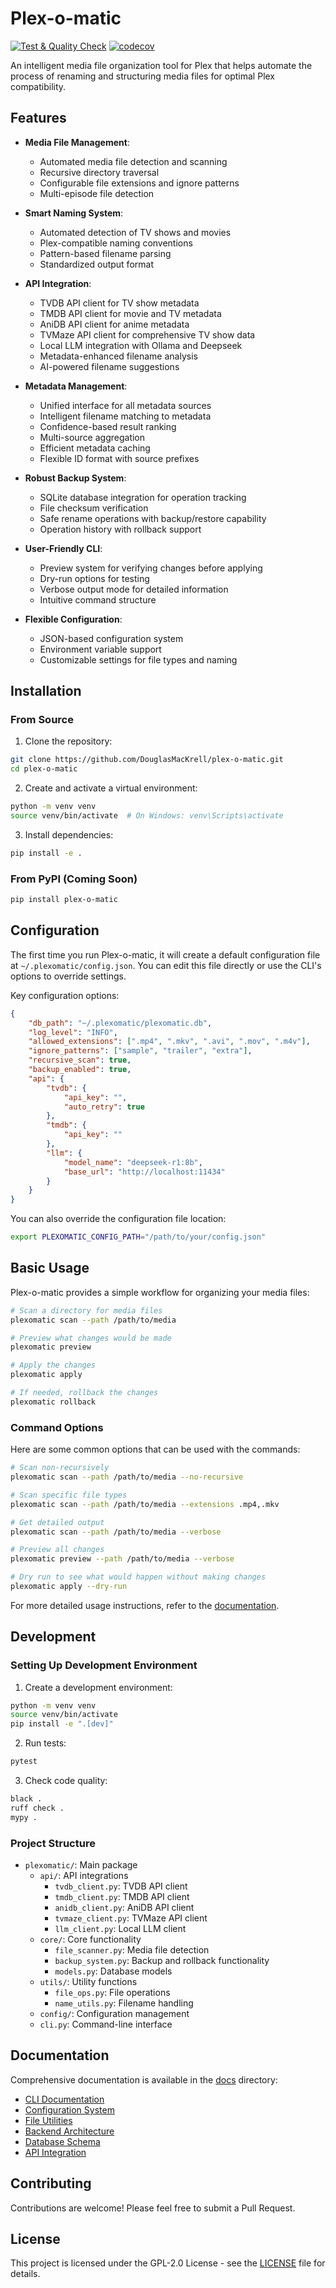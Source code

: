 # Plex-o-matic

[![Test & Quality Check](https://github.com/DouglasMacKrell/plex-o-matic/actions/workflows/test.yml/badge.svg)](https://github.com/DouglasMacKrell/plex-o-matic/actions/workflows/test.yml)
[![codecov](https://codecov.io/gh/DouglasMacKrell/plex-o-matic/branch/main/graph/badge.svg)](https://codecov.io/gh/DouglasMacKrell/plex-o-matic)

An intelligent media file organization tool for Plex that helps automate the process of renaming and structuring media files for optimal Plex compatibility.

## Features

- **Media File Management**: 
  - Automated media file detection and scanning
  - Recursive directory traversal
  - Configurable file extensions and ignore patterns
  - Multi-episode file detection

- **Smart Naming System**:
  - Automated detection of TV shows and movies
  - Plex-compatible naming conventions
  - Pattern-based filename parsing
  - Standardized output format

- **API Integration**:
  - TVDB API client for TV show metadata
  - TMDB API client for movie and TV metadata
  - AniDB API client for anime metadata
  - TVMaze API client for comprehensive TV show data
  - Local LLM integration with Ollama and Deepseek
  - Metadata-enhanced filename analysis
  - AI-powered filename suggestions

- **Metadata Management**:
  - Unified interface for all metadata sources
  - Intelligent filename matching to metadata
  - Confidence-based result ranking
  - Multi-source aggregation
  - Efficient metadata caching
  - Flexible ID format with source prefixes

- **Robust Backup System**:
  - SQLite database integration for operation tracking
  - File checksum verification
  - Safe rename operations with backup/restore capability
  - Operation history with rollback support

- **User-Friendly CLI**:
  - Preview system for verifying changes before applying
  - Dry-run options for testing
  - Verbose output mode for detailed information
  - Intuitive command structure

- **Flexible Configuration**:
  - JSON-based configuration system
  - Environment variable support
  - Customizable settings for file types and naming

## Installation

### From Source

1. Clone the repository:
```bash
git clone https://github.com/DouglasMacKrell/plex-o-matic.git
cd plex-o-matic
```

2. Create and activate a virtual environment:
```bash
python -m venv venv
source venv/bin/activate  # On Windows: venv\Scripts\activate
```

3. Install dependencies:
```bash
pip install -e .
```

### From PyPI (Coming Soon)

```bash
pip install plex-o-matic
```

## Configuration

The first time you run Plex-o-matic, it will create a default configuration file at `~/.plexomatic/config.json`. You can edit this file directly or use the CLI's options to override settings.

Key configuration options:

```json
{
    "db_path": "~/.plexomatic/plexomatic.db",
    "log_level": "INFO",
    "allowed_extensions": [".mp4", ".mkv", ".avi", ".mov", ".m4v"],
    "ignore_patterns": ["sample", "trailer", "extra"],
    "recursive_scan": true,
    "backup_enabled": true,
    "api": {
        "tvdb": {
            "api_key": "",
            "auto_retry": true
        },
        "tmdb": {
            "api_key": ""
        },
        "llm": {
            "model_name": "deepseek-r1:8b",
            "base_url": "http://localhost:11434"
        }
    }
}
```

You can also override the configuration file location:

```bash
export PLEXOMATIC_CONFIG_PATH="/path/to/your/config.json"
```

## Basic Usage

Plex-o-matic provides a simple workflow for organizing your media files:

```bash
# Scan a directory for media files
plexomatic scan --path /path/to/media

# Preview what changes would be made
plexomatic preview

# Apply the changes
plexomatic apply

# If needed, rollback the changes
plexomatic rollback
```

### Command Options

Here are some common options that can be used with the commands:

```bash
# Scan non-recursively
plexomatic scan --path /path/to/media --no-recursive

# Scan specific file types
plexomatic scan --path /path/to/media --extensions .mp4,.mkv

# Get detailed output
plexomatic scan --path /path/to/media --verbose

# Preview all changes
plexomatic preview --path /path/to/media --verbose

# Dry run to see what would happen without making changes
plexomatic apply --dry-run
```

For more detailed usage instructions, refer to the [documentation](docs/README.md).

## Development

### Setting Up Development Environment

1. Create a development environment:
```bash
python -m venv venv
source venv/bin/activate
pip install -e ".[dev]"
```

2. Run tests:
```bash
pytest
```

3. Check code quality:
```bash
black .
ruff check .
mypy .
```

### Project Structure

- `plexomatic/`: Main package
  - `api/`: API integrations
    - `tvdb_client.py`: TVDB API client
    - `tmdb_client.py`: TMDB API client
    - `anidb_client.py`: AniDB API client
    - `tvmaze_client.py`: TVMaze API client
    - `llm_client.py`: Local LLM client
  - `core/`: Core functionality
    - `file_scanner.py`: Media file detection
    - `backup_system.py`: Backup and rollback functionality
    - `models.py`: Database models
  - `utils/`: Utility functions
    - `file_ops.py`: File operations
    - `name_utils.py`: Filename handling
  - `config/`: Configuration management
  - `cli.py`: Command-line interface

## Documentation

Comprehensive documentation is available in the [docs](docs/) directory:

- [CLI Documentation](docs/cli/README.md)
- [Configuration System](docs/configuration/README.md)
- [File Utilities](docs/file-utils/README.md)
- [Backend Architecture](docs/backend/README.md)
- [Database Schema](docs/database/README.md)
- [API Integration](docs/api/README.md)

## Contributing

Contributions are welcome! Please feel free to submit a Pull Request.

## License

This project is licensed under the GPL-2.0 License - see the [LICENSE](LICENSE) file for details. 